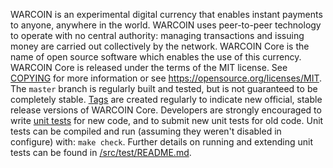 WARCOIN is an experimental digital currency that enables instant payments to
anyone, anywhere in the world. WARCOIN uses peer-to-peer technology to operate
with no central authority: managing transactions and issuing money are carried
out collectively by the network. WARCOIN Core is the name of open source
software which enables the use of this currency.
WARCOIN Core is released under the terms of the MIT license. See [COPYING](COPYING) for more
information or see https://opensource.org/licenses/MIT.
The `master` branch is regularly built and tested, but is not guaranteed to be
completely stable. [Tags](https://github.com/WARCOIN/WARCOIN/tags) are created
regularly to indicate new official, stable release versions of WARCOIN Core.
Developers are strongly encouraged to write [unit tests](src/test/README.md) for new code, and to
submit new unit tests for old code. Unit tests can be compiled and run
(assuming they weren't disabled in configure) with: `make check`. Further details on running
and extending unit tests can be found in [/src/test/README.md](/src/test/README.md).

